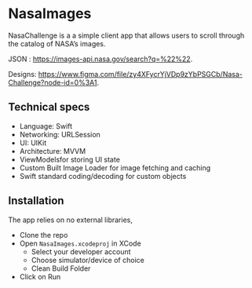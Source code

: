 # NasaImages

NasaChallenge is a a simple client app that allows users to scroll through the
catalog of NASA’s images.

JSON : https://images-api.nasa.gov/search?q=%22%22.

Designs:  https://www.figma.com/file/zy4XFycrYjVDp9zYbPSGCb/Nasa-Challenge?node-id=0%3A1.


## Technical specs
- Language: Swift
- Networking: URLSession
- UI: UIKit
- Architecture: MVVM
- ViewModelsfor storing UI state
- Custom Built Image Loader for image fetching and caching
- Swift standard coding/decoding for custom objects

## Installation
The app relies on no external libraries,
- Clone the repo 
- Open `NasaImages.xcodeproj` in XCode
  - Select your developer account
  - Choose simulator/device of choice
  - Clean Build Folder  
- Click on Run
